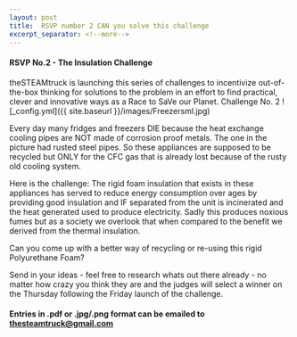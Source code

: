 ```yaml
---
layout: post
title:  RSVP number 2 CAN you solve this challenge
excerpt_separator: <!--more-->
---
```


#### RSVP No.2 - The Insulation Challenge

theSTEAMtruck is launching this series of challenges to incentivize out-of-the-box
thinking for solutions to the problem in an effort to find practical, clever
and innovative ways as a Race to SaVe our Planet.
Challenge No. 2
![_config.yml]({{ site.baseurl }}/images/Freezersml.jpg)

Every day many fridges and freezers DIE because the heat exchange cooling pipes are NOT made of corrosion proof metals. The one in the picture had rusted steel pipes.
So these appliances are supposed to be recycled but ONLY for the CFC gas that is already lost because of the rusty old cooling system.

Here is the challenge:
The rigid foam insulation that exists in these appliances has served to reduce energy consumption over ages by providing good insulation and IF separated from the unit is incinerated and the heat generated used to produce electricity. Sadly this produces noxious fumes but as a society we overlook that when compared to the benefit we derived from the thermal insulation.

Can you come up with a better way of recycling or re-using this rigid Polyurethane Foam?

Send in your ideas - feel free to research whats out there already - no matter how crazy you 
think they are and the judges will select a winner on the Thursday following the Friday launch 
of the challenge.

#### Entries in .pdf or .jpg/.png format can be emailed to thesteamtruck@gmail.com

